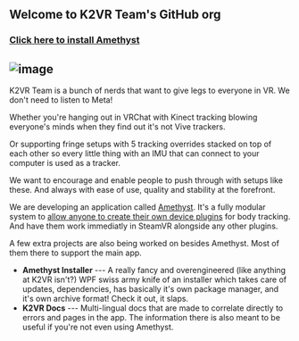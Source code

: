 ## Welcome to K2VR Team's GitHub org
### [Click here to install Amethyst](https://github.com/KinectToVR/Amethyst-Installer-Releases/releases/latest/download/Amethyst-Installer.exe)
![image](https://user-images.githubusercontent.com/8508676/192115110-16c3997a-e7fa-4c03-aaa3-679d84b9f323.png)
---
K2VR Team is a bunch of nerds that want to give legs to everyone in VR. We don't need to listen to Meta!

Whether you're hanging out in VRChat with Kinect tracking blowing everyone's minds when they find out it's not Vive trackers.

Or supporting fringe setups with 5 tracking overrides stacked on top of each other so every little thing with an IMU that can connect to your computer is used as a tracker.

We want to encourage and enable people to push through with setups like these. And always with ease of use, quality and stability at the forefront.

We are developing an application called [Amethyst](https://github.com/KinectToVR/Amethyst-Releases). It's a fully modular system to [allow anyone to create their own device plugins](https://github.com/KinectToVR/K2TrackingDevice-Samples) for body tracking. And have them work immediatly in SteamVR alongside any other plugins.

A few extra projects are also being worked on besides Amethyst. Most of them there to support the main app.
- **Amethyst Installer** --- A really fancy and overengineered (like anything at K2VR isn't?) WPF swiss army knife of an installer which takes care of updates, dependencies, has basically it's own package manager, and it's own archive format! Check it out, it slaps.
- **K2VR Docs** --- Multi-lingual docs that are made to correlate directly to errors and pages in the app. The information there is also meant to be useful if you're not even using Amethyst.
